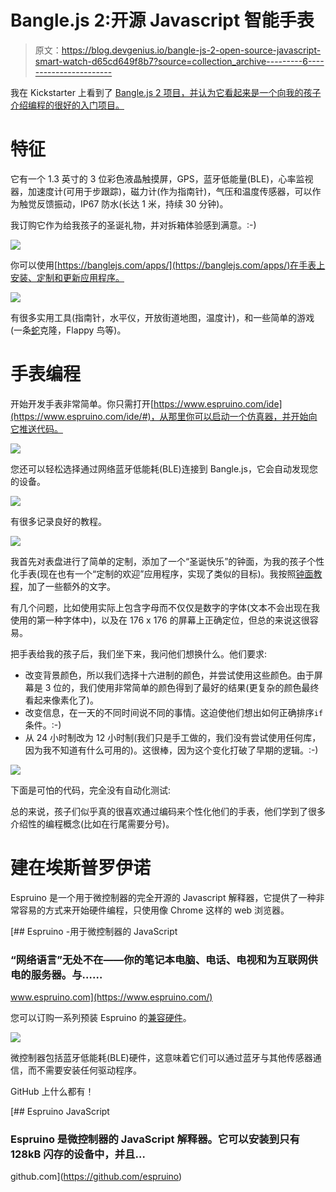 # Bangle.js 2:开源 Javascript 智能手表

> 原文：<https://blog.devgenius.io/bangle-js-2-open-source-javascript-smart-watch-d65cd649f8b7?source=collection_archive---------6----------------------->

我在 Kickstarter 上看到了 [Bangle.js 2 项目，并认为它看起来是一个向我的孩子介绍编程的很好的入门项目。](https://www.kickstarter.com/projects/gfw/banglejs-2-the-open-smart-watch)

# 特征

它有一个 1.3 英寸的 3 位彩色液晶触摸屏，GPS，蓝牙低能量(BLE)，心率监视器，加速度计(可用于步跟踪)，磁力计(作为指南针)，气压和温度传感器，可以作为触觉反馈振动，IP67 防水(长达 1 米，持续 30 分钟)。

我订购它作为给我孩子的圣诞礼物，并对拆箱体验感到满意。:-)

![](img/8454e989d16764ef966461174ae4e2cb.png)

你可以使用[https://banglejs.com/apps/](https://banglejs.com/apps/)在手表上安装、定制和更新应用程序。

![](img/2df715be00115d1bed526b3dea4b12c4.png)

有很多实用工具(指南针，水平仪，开放街道地图，温度计)，和一些简单的游戏(一条[蛇](https://en.wikipedia.org/wiki/Snake_(video_game_genre)#Nokia_phones)克隆，Flappy 鸟等)。

# 手表编程

开始开发手表非常简单。你只需打开[https://www.espruino.com/ide](https://www.espruino.com/ide/#)，从那里你可以启动一个仿真器，并开始向它推送代码。

![](img/8bc55e173b86d9e57677c09479697d6e.png)

您还可以轻松选择通过网络蓝牙低能耗(BLE)连接到 Bangle.js，它会自动发现您的设备。

![](img/aba0cee0b5a3a50b861cf3e558ce7567.png)

有很多记录良好的教程。

![](img/50113660e55b3d19b8c7d1f04286b39c.png)

我首先对表盘进行了简单的定制，添加了一个“圣诞快乐”的钟面，为我的孩子个性化手表(现在也有一个“定制的欢迎”应用程序，实现了类似的目标)。我按照[钟面教程](https://www.espruino.com/Bangle.js+Clock)，加了一些额外的文字。

有几个问题，比如使用实际上包含字母而不仅仅是数字的字体(文本不会出现在我使用的第一种字体中)，以及在 176 x 176 的屏幕上正确定位，但总的来说这很容易。

把手表给我的孩子后，我们坐下来，我问他们想换什么。他们要求:

*   改变背景颜色，所以我们选择十六进制的颜色，并尝试使用这些颜色。由于屏幕是 3 位的，我们使用非常简单的颜色得到了最好的结果(更复杂的颜色最终看起来像素化了)。
*   改变信息，在一天的不同时间说不同的事情。这迫使他们想出如何正确排序`if`条件。:-)
*   从 24 小时制改为 12 小时制(我们只是手工做的，我们没有尝试使用任何库，因为我不知道有什么可用的)。这很棒，因为这个变化打破了早期的逻辑。:-)

![](img/745b4ada772714d631cea75ad67c45cf.png)

下面是可怕的代码，完全没有自动化测试:

总的来说，孩子们似乎真的很喜欢通过编码来个性化他们的手表，他们学到了很多介绍性的编程概念(比如在行尾需要分号)。

# 建在埃斯普罗伊诺

Espruino 是一个用于微控制器的完全开源的 Javascript 解释器，它提供了一种非常容易的方式来开始硬件编程，只使用像 Chrome 这样的 web 浏览器。

[](https://www.espruino.com/) [## Espruino -用于微控制器的 JavaScript

### “网络语言”无处不在——你的笔记本电脑、电话、电视和为互联网供电的服务器。与……

www.espruino.com](https://www.espruino.com/) 

您可以订购一系列预装 Espruino 的[兼容硬件](https://www.espruino.com/Reference)。

![](img/ab7b5d029a6d05a4375c6f7331249150.png)

微控制器包括蓝牙低能耗(BLE)硬件，这意味着它们可以通过蓝牙与其他传感器通信，而不需要安装任何驱动程序。

GitHub 上什么都有！

[](https://github.com/espruino) [## Espruino JavaScript

### Espruino 是微控制器的 JavaScript 解释器。它可以安装到只有 128kB 闪存的设备中，并且…

github.com](https://github.com/espruino)